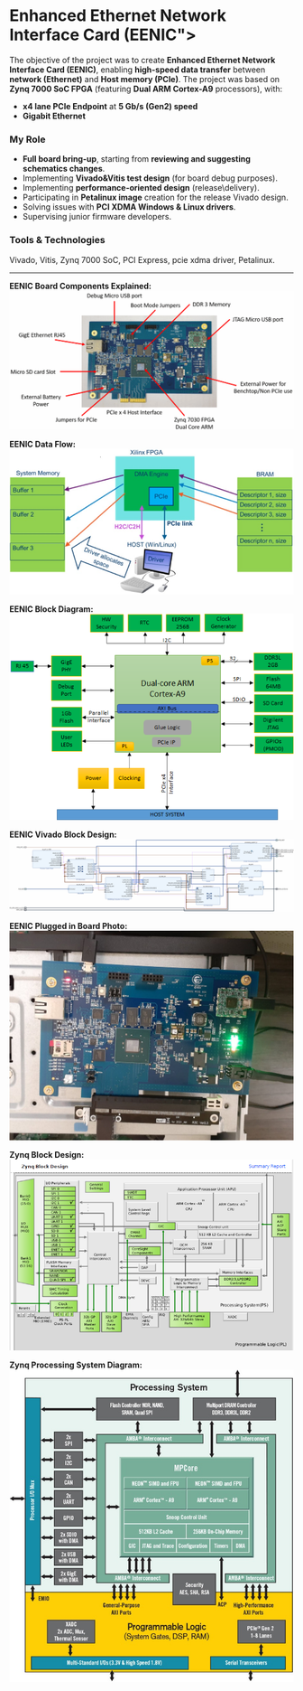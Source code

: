 # Enhanced Ethernet Network Interface Card (EENIC">
The objective of the project was to create **Enhanced Ethernet Network Interface Card (EENIC)**, enabling **high-speed data transfer** between **network (Ethernet)** and **Host memory (PCIe)**.
The project was based on **Zynq 7000 SoC FPGA** (featuring **Dual ARM Cortex-A9** processors), with:
- **x4 lane PCIe Endpoint** at **5 Gb/s (Gen2) speed**
- **Gigabit Ethernet**

### My Role
- **Full board bring-up**, starting from **reviewing and suggesting schematics changes**.
- Implementing **Vivado&Vitis test design** (for board debug purposes).
- Implementing **performance-oriented design** (release\delivery).
- Participating in **Petalinux image** creation for the release Vivado design.
- Solving issues with **PCI XDMA Windows & Linux drivers**.
- Supervising junior firmware developers.

### Tools & Technologies
Vivado, Vitis, Zynq 7000 SoC, PCI Express, pcie xdma driver, Petalinux.

<hr>

**EENIC Board Components Explained:**
<img alt="EENIC Board Components Explained" src="0EENIC Board Components Explained.png">

**EENIC Data Flow:**                      
<img alt="EENIC Data Flow" src="1EENIC Data Flow.jpg">

**EENIC Block Diagram:**
<img alt="EENIC Block Diagram" src="2EENIC Block Diagram.png">

**EENIC Vivado Block Design:**
<img alt="EENIC Vivado Block Design" src="3EENIC Vivado Block Design.png">

**EENIC Plugged in Board Photo:**
<img alt="EENIC Plugged in Board Photo" src="4EENIC Plugged in Board Photo.jpg">

**Zynq Block Design:**                      
<img alt="Zynq Block Design" src="5Zynq Block Design.png">

**Zynq Processing System Diagram:**
<img alt="Zynq Processing System Diagram" src="6Zynq Processing System Diagram.jpg">